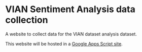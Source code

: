 # VIAN Sentiment Analysis data collection

A website to collect data for the VIAN dataset analysis dataset.

This website will be hosted in a [Google Apps Script site](https://script.google.com/).

